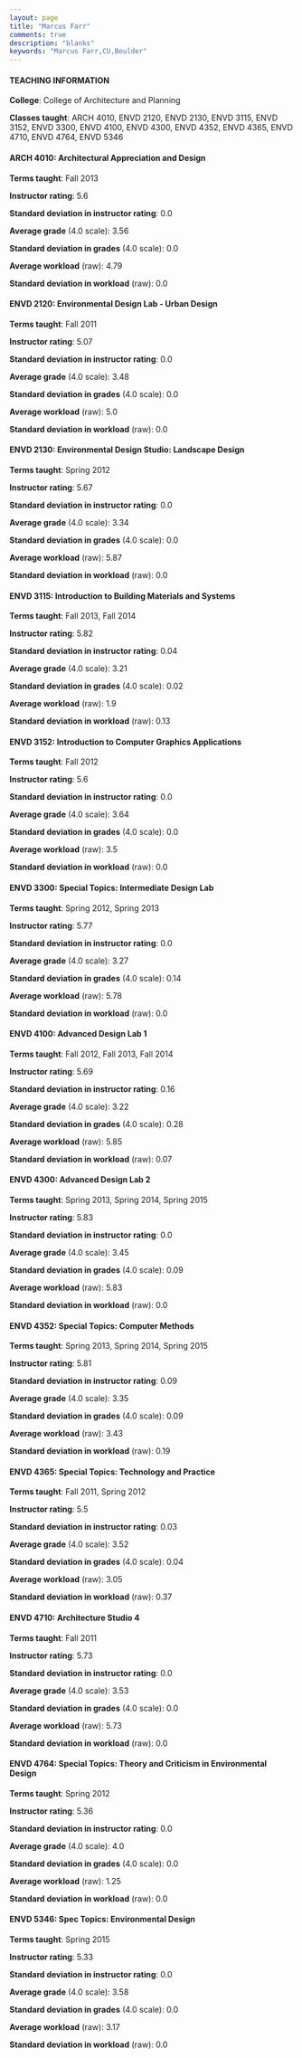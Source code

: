 ```yaml
---
layout: page
title: "Marcus Farr" 
comments: true
description: "blanks"
keywords: "Marcus Farr,CU,Boulder"
---
```

<head>
<script src="https://ajax.googleapis.com/ajax/libs/jquery/2.1.3/jquery.min.js"></script>
<script src="https://dl.dropboxusercontent.com/s/pc42nxpaw1ea4o9/highcharts.js?dl=0"></script>
<!-- <script src="../assets/js/highcharts.js"></script> -->
<style type="text/css">@font-face {
	font-family: "Bebas Neue";
	src: url(https://www.filehosting.org/file/details/544349/BebasNeue Regular.otf) format("opentype");
	}
	h1.Bebas { 
		font-family: "Bebas Neue", Verdana, Tahoma;
	}
</style>
</head>
	   
#### TEACHING INFORMATION

**College**: College of Architecture and Planning

**Classes taught**: ARCH 4010, ENVD 2120, ENVD 2130, ENVD 3115, ENVD 3152, ENVD 3300, ENVD 4100, ENVD 4300, ENVD 4352, ENVD 4365, ENVD 4710, ENVD 4764, ENVD 5346

#### ARCH 4010: Architectural Appreciation and Design

**Terms taught**: Fall 2013

**Instructor rating**: 5.6

**Standard deviation in instructor rating**: 0.0

**Average grade** (4.0 scale): 3.56

**Standard deviation in grades** (4.0 scale): 0.0

**Average workload** (raw): 4.79

**Standard deviation in workload** (raw): 0.0

#### ENVD 2120: Environmental Design Lab - Urban Design

**Terms taught**: Fall 2011

**Instructor rating**: 5.07

**Standard deviation in instructor rating**: 0.0

**Average grade** (4.0 scale): 3.48

**Standard deviation in grades** (4.0 scale): 0.0

**Average workload** (raw): 5.0

**Standard deviation in workload** (raw): 0.0

#### ENVD 2130: Environmental Design Studio:  Landscape Design

**Terms taught**: Spring 2012

**Instructor rating**: 5.67

**Standard deviation in instructor rating**: 0.0

**Average grade** (4.0 scale): 3.34

**Standard deviation in grades** (4.0 scale): 0.0

**Average workload** (raw): 5.87

**Standard deviation in workload** (raw): 0.0

#### ENVD 3115: Introduction to Building Materials and Systems

**Terms taught**: Fall 2013, Fall 2014

**Instructor rating**: 5.82

**Standard deviation in instructor rating**: 0.04

**Average grade** (4.0 scale): 3.21

**Standard deviation in grades** (4.0 scale): 0.02

**Average workload** (raw): 1.9

**Standard deviation in workload** (raw): 0.13

#### ENVD 3152: Introduction to Computer Graphics Applications

**Terms taught**: Fall 2012

**Instructor rating**: 5.6

**Standard deviation in instructor rating**: 0.0

**Average grade** (4.0 scale): 3.64

**Standard deviation in grades** (4.0 scale): 0.0

**Average workload** (raw): 3.5

**Standard deviation in workload** (raw): 0.0

#### ENVD 3300: Special Topics: Intermediate Design Lab

**Terms taught**: Spring 2012, Spring 2013

**Instructor rating**: 5.77

**Standard deviation in instructor rating**: 0.0

**Average grade** (4.0 scale): 3.27

**Standard deviation in grades** (4.0 scale): 0.14

**Average workload** (raw): 5.78

**Standard deviation in workload** (raw): 0.0

#### ENVD 4100: Advanced Design Lab 1

**Terms taught**: Fall 2012, Fall 2013, Fall 2014

**Instructor rating**: 5.69

**Standard deviation in instructor rating**: 0.16

**Average grade** (4.0 scale): 3.22

**Standard deviation in grades** (4.0 scale): 0.28

**Average workload** (raw): 5.85

**Standard deviation in workload** (raw): 0.07

#### ENVD 4300: Advanced Design Lab 2

**Terms taught**: Spring 2013, Spring 2014, Spring 2015

**Instructor rating**: 5.83

**Standard deviation in instructor rating**: 0.0

**Average grade** (4.0 scale): 3.45

**Standard deviation in grades** (4.0 scale): 0.09

**Average workload** (raw): 5.83

**Standard deviation in workload** (raw): 0.0

#### ENVD 4352: Special Topics: Computer Methods

**Terms taught**: Spring 2013, Spring 2014, Spring 2015

**Instructor rating**: 5.81

**Standard deviation in instructor rating**: 0.09

**Average grade** (4.0 scale): 3.35

**Standard deviation in grades** (4.0 scale): 0.09

**Average workload** (raw): 3.43

**Standard deviation in workload** (raw): 0.19

#### ENVD 4365: Special Topics: Technology and Practice

**Terms taught**: Fall 2011, Spring 2012

**Instructor rating**: 5.5

**Standard deviation in instructor rating**: 0.03

**Average grade** (4.0 scale): 3.52

**Standard deviation in grades** (4.0 scale): 0.04

**Average workload** (raw): 3.05

**Standard deviation in workload** (raw): 0.37

#### ENVD 4710: Architecture Studio 4

**Terms taught**: Fall 2011

**Instructor rating**: 5.73

**Standard deviation in instructor rating**: 0.0

**Average grade** (4.0 scale): 3.53

**Standard deviation in grades** (4.0 scale): 0.0

**Average workload** (raw): 5.73

**Standard deviation in workload** (raw): 0.0

#### ENVD 4764: Special Topics: Theory and Criticism in Environmental Design

**Terms taught**: Spring 2012

**Instructor rating**: 5.36

**Standard deviation in instructor rating**: 0.0

**Average grade** (4.0 scale): 4.0

**Standard deviation in grades** (4.0 scale): 0.0

**Average workload** (raw): 1.25

**Standard deviation in workload** (raw): 0.0

#### ENVD 5346: Spec Topics: Environmental Design

**Terms taught**: Spring 2015

**Instructor rating**: 5.33

**Standard deviation in instructor rating**: 0.0

**Average grade** (4.0 scale): 3.58

**Standard deviation in grades** (4.0 scale): 0.0

**Average workload** (raw): 3.17

**Standard deviation in workload** (raw): 0.0

